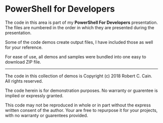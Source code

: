 # PowerShell for Developers

The code in this area is part of my **PowerShell For Developers** presentation. The files are numbered in the order in which they are presented during the presentation. 

Some of the code demos create output files, I have included those as well for your reference. 

For ease of use, all demos and samples were bundled into one easy to download ZIP file. 

---

The code in this collection of demos is Copyright (c) 2018 Robert C. Cain. All rights reserved.
  
The code herein is for demonstration purposes. No warranty or guarentee is implied or expressly granted.
   
This code may not be reproduced in whole or in part without the express written consent of the author. Your are free to repurpose it for your projects, with no warranty or guarentees provided.


